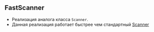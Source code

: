 

FastScanner
----
* Реализация аналога класса `Scanner`.
* Данная реализация работает быстрее чем стандартный [Scanner](https://docs.oracle.com/javase/7/docs/api/java/util/Scanner.html)
